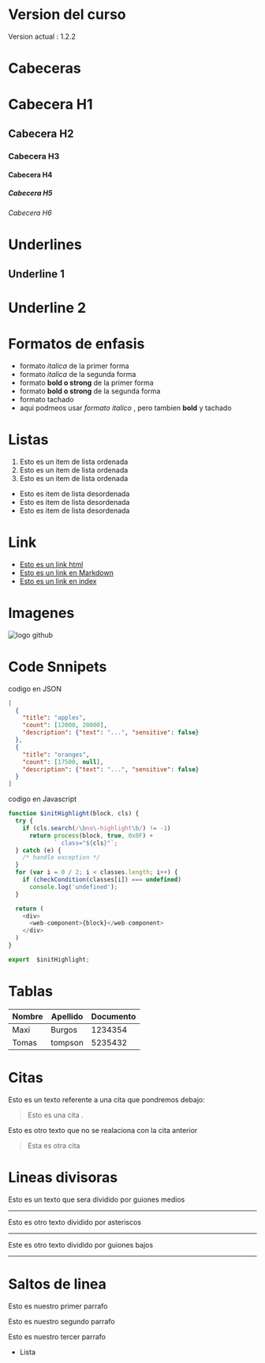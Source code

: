 # Version del curso 
Version actual : 1.2.2


# Cabeceras 

# Cabecera H1
## Cabecera H2
### Cabecera H3
#### Cabecera H4 
##### Cabecera H5    
###### Cabecera H6

# Underlines 

Underline 1 
-----------
Underline 2 
======


# Formatos de enfasis 
- formato  *italica* de la primer forma 
- formato  _italica_ de la segunda forma
- formato **bold o strong** de la primer forma 
- formato __bold o strong__ de la segunda  forma 
- formato tachado
-  aqui podmeos usar *formato italico* , pero tambien **bold** y tachado 

# Listas 
1. Esto es un item de lista ordenada
2. Esto es un item de lista ordenada
3. Esto es un item de lista ordenada
- Esto es item de lista desordenada 
- Esto es item de lista desordenada 
- Esto es item de lista desordenada 

# Link
- <a href="http://www.google.com">Esto es un link html</a>
- [Esto es un link en Markdown](http://www.google.com)
- [Esto es un link en index](index.html)

# Imagenes
![logo github](https://image.flaticon.com/icons/png/512/25/25231.png)

# Code Snnipets 

codigo en JSON
```JSON
[
  {
    "title": "apples",
    "count": [12000, 20000],
    "description": {"text": "...", "sensitive": false}
  },
  {
    "title": "oranges",
    "count": [17500, null],
    "description": {"text": "...", "sensitive": false}
  }
]
```
codigo en Javascript

```Javascript
function $initHighlight(block, cls) {
  try {
    if (cls.search(/\bno\-highlight\b/) != -1)
      return process(block, true, 0x0F) +
             ` class="${cls}"`;
  } catch (e) {
    /* handle exception */
  }
  for (var i = 0 / 2; i < classes.length; i++) {
    if (checkCondition(classes[i]) === undefined)
      console.log('undefined');
  }

  return (
    <div>
      <web-component>{block}</web-component>
    </div>
  )
}

export  $initHighlight;
```
# Tablas 
| Nombre | Apellido | Documento |
| ------ | -------- | --------- |
| Maxi   | Burgos   |  1234354  |
| Tomas  |  tompson |   5235432 |

# Citas
Esto es un texto referente a una cita que pondremos debajo:
> Esto es una cita .

Esto es otro texto que no se realaciona con la cita anterior 
> Esta es otra cita 

# Lineas divisoras 

Esto es un texto que sera dividido por guiones medios 

---
Esto es otro texto dividido por asteriscos


***

Este es otro texto dividido por guiones bajos

___

# Saltos de linea 
Esto es nuestro primer parrafo 

Esto es nuestro segundo  parrafo 

Esto es nuestro tercer   parrafo 
- Lista 






